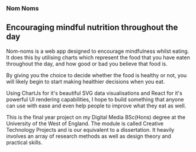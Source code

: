 ### Nom Noms
## Encouraging mindful nutrition throughout the day

Nom-noms is a web app designed to encourage mindfulness whilst eating. It does this by utilising charts which represent the food that you have eaten throughout the day, and how good or bad you believe that food is.

By giving you the choice to decide whether the food is healthy or not, you will likely begin to start making healthier decisions when you eat.

Using ChartJs for it's beautiful SVG data visualisations and React for it's powerful UI rendering capabilities, I hope to build something that anyone can use with ease and even help people to improve what they eat as well.

This is the final year project on my Digital Media BSc(Hons) degree at the University of the West of England. The module is called Creative Technology Projects and is our equivalent to a dissertation. It heavily involves an array of research methods as well as design theory and practical skills.
